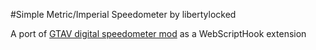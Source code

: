 #Simple Metric/Imperial Speedometer
by libertylocked

A port of [GTAV digital speedometer mod](https://github.com/LibertyLocked/GTAVMod_Speedometer) as a WebScriptHook extension
